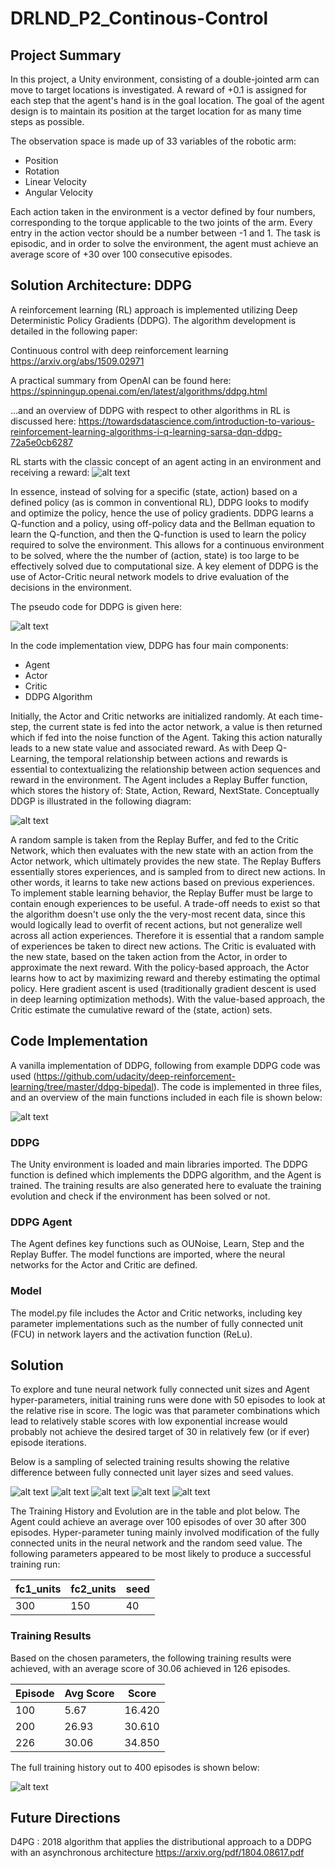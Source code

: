 [image001]: ./images/RL_illustration.png "RL Illustration"
[image002]: ./images/DDPG_pseudo_code.png "DDPG pseudo code"
[image003]: ./images/DDPG_illustration.png "DDPG_illustration"
[image004]: ./images/Code_Architecture.png "Code_Architecture"

[image005]: ./plots/results_001.png "results_001"
[image006]: ./plots/results_002.png "results_002"
[image007]: ./plots/results_003.png "results_003"
[image008]: ./plots/results_004.png "results_004"
[image009]: ./plots/results_005.png "results_005"
[image0010]: ./plots/results_006.png "results_006"
[image0011]: ./plots/results_007.png "results_007"
[image0012]: ./plots/results_008.png "results_008"


# DRLND_P2_Continous-Control

## Project Summary

In this project, a Unity environment, consisting of a double-jointed arm can move to target locations is investigated. A reward of +0.1 is assigned for each step that the agent's hand is in the goal location. The goal of the agent design is to maintain its position at the target location for as many time steps as possible.

The observation space is made up of 33 variables of the robotic arm:
* Position
* Rotation
* Linear Velocity
* Angular Velocity

Each action taken in the environment is a vector defined by four numbers, corresponding to the torque applicable to the two joints of the arm. Every entry in the action vector should be a number between -1 and 1. The task is episodic, and in order to solve the environment, the agent must achieve an average score of +30 over 100 consecutive episodes.

## Solution Architecture: DDPG

A reinforcement learning (RL) approach is implemented utilizing Deep Deterministic Policy Gradients (DDPG). The algorithm development is detailed in the following paper:

Continuous control with deep reinforcement learning
https://arxiv.org/abs/1509.02971

A practical summary from OpenAI can be found here:
https://spinningup.openai.com/en/latest/algorithms/ddpg.html

...and an overview of DDPG with respect to other algorithms in RL is discussed here:
https://towardsdatascience.com/introduction-to-various-reinforcement-learning-algorithms-i-q-learning-sarsa-dqn-ddpg-72a5e0cb6287

RL starts with the classic concept of an agent acting in an environment and receiving a reward:
![alt text][image001]

In essence, instead of solving for a specific (state, action) based on a defined policy (as is common in conventional RL), DDPG looks to modify and optimize the policy, hence the use of policy gradients. DDPG learns a Q-function and a policy, using off-policy data and the Bellman equation to learn the Q-function, and then the Q-function is used to learn the policy required to solve the environment. This allows for a continuous environment to be solved, where the the number of (action, state) is too large to be effectively solved due to computational size. A key element of DDPG is the use of Actor-Critic neural network models to drive evaluation of the decisions in the environment.

The pseudo code for DDPG is given here:

![alt text][image002]

In the code implementation view, DDPG has four main components:

* Agent
* Actor
* Critic
* DDPG Algorithm

Initially, the Actor and Critic networks are initialized randomly. At each time-step, the current state is fed into the actor network, a value is then returned which if fed into the noise function of the Agent. Taking this action naturally leads to a new state value and associated reward. As with Deep Q-Learning, the temporal relationship between actions and rewards is essential to contextualizing the relationship between action sequences and reward in the environment. The Agent includes a Replay Buffer function, which stores the history of: State, Action, Reward, NextState. Conceptually DDGP is illustrated in the following diagram:

![alt text][image003]

A random sample is taken from the Replay Buffer, and fed to the Critic Network, which then evaluates with the new state with an action from the Actor network, which ultimately provides the new state. The Replay Buffers essentially stores experiences, and is sampled from to direct new actions. In other words, it learns to take new actions based on previous experiences. To implement stable learning behavior, the Replay Buffer must be large to contain enough experiences to be useful. A trade-off needs to exist so that the algorithm doesn't use only the the very-most recent data, since this would logically lead to overfit of recent actions, but not generalize well across all action experiences. Therefore it is essential that a random sample of experiences be taken to direct new actions. The Critic is evaluated with the new state, based on the taken action from the Actor, in order to approximate the next reward. With the policy-based approach, the Actor learns how to act by maximizing reward and thereby estimating the optimal policy. Here gradient ascent is used (traditionally gradient descent is used in deep learning optimization methods). With the value-based approach, the Critic estimate the cumulative reward of the (state, action) sets.

## Code Implementation
A vanilla implementation of DDPG, following from example DDPG code was used (https://github.com/udacity/deep-reinforcement-learning/tree/master/ddpg-bipedal). The code is implemented in three files, and an overview of the main functions included in each file is shown below:

![alt text][image004]

### DDPG
The Unity environment is loaded and main libraries imported. The DDPG function is defined which implements the DDPG algorithm, and the Agent is trained. The training results are also generated here to evaluate the training evolution and check if the environment has been solved or not.

### DDPG Agent
The Agent defines key functions such as OUNoise, Learn, Step and the Replay Buffer. The model functions are imported, where the neural networks for the Actor and Critic are defined.

### Model
The model.py file includes the Actor and Critic networks, including key parameter implementations such as the number of fully connected unit (FCU) in network layers and the activation function (ReLu).

## Solution

To explore and tune neural network fully connected unit sizes and Agent hyper-parameters, initial training runs were done with 50 episodes to look at the relative rise in score. The logic was that parameter combinations which lead to relatively stable scores with low exponential increase would probably not achieve the desired target of 30 in relatively few (or if ever) episode iterations.

Below is a sampling of selected training results showing the relative difference between fully connected unit layer sizes and seed values.

![alt text][image006]
![alt text][image008]
![alt text][image009]
![alt text][image0010]
![alt text][image0011]

The Training History and Evolution are in the table and plot below. The Agent could achieve an average over 100 episodes of over 30 after 300 episodes. Hyper-parameter tuning mainly involved modification of the fully connected units in the neural network and the random seed value. The following parameters appeared to be most likely to produce a successful training run:

| fc1_units | fc2_units | seed |
|-----------|-----------|------|
| 300       | 150       |  40  |

### Training Results

Based on the chosen parameters, the following training results were achieved, with an average score of 30.06 achieved in 126 episodes.

| Episode | Avg Score | Score  |
|---------|-----------|--------|
| 100     | 5.67      | 16.420 |
| 200     | 26.93     | 30.610 |
| 226     | 30.06     | 34.850 |

The full training history out to 400 episodes is shown below:

![alt text][image0012]

## Future Directions

D4PG : 2018 algorithm that applies the distributional approach to a DDPG with an asynchronous architecture
https://arxiv.org/pdf/1804.08617.pdf
